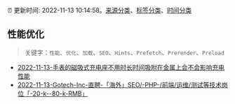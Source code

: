 :alarm_clock: 更新时间: 2022-11-13 10:14:58。[来源分类](../README.md)、[标签分类](../TAGS.md)、[时间分类](../TIMELINE.md)

## 性能优化


> 关键字：`性能`、`优化`、`加载`、`SEO`、`Hints`、`Prefetch`、`Prerender`、`Preload`



- [2022-11-13-手表的磁吸式充电座不用时长时间吸附在金属上会不会影响充电性能](https://www.v2ex.com/t/894868) 
- [2022-11-13-Gotech-Inc-直聘-「海外」SEO/-PHP-/前端/运维/测试等技术岗位「-20-k--80-k-RMB」](https://www.v2ex.com/t/894854) 